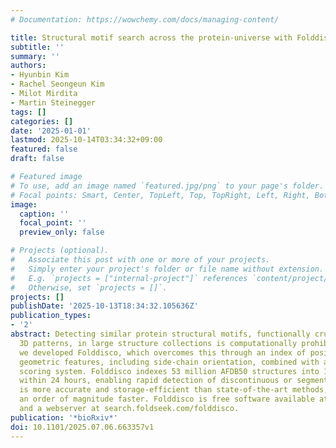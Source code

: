```yaml
---
# Documentation: https://wowchemy.com/docs/managing-content/

title: Structural motif search across the protein-universe with Folddisco
subtitle: ''
summary: ''
authors:
- Hyunbin Kim
- Rachel Seongeun Kim
- Milot Mirdita
- Martin Steinegger
tags: []
categories: []
date: '2025-01-01'
lastmod: 2025-10-14T03:34:32+09:00
featured: false
draft: false

# Featured image
# To use, add an image named `featured.jpg/png` to your page's folder.
# Focal points: Smart, Center, TopLeft, Top, TopRight, Left, Right, BottomLeft, Bottom, BottomRight.
image:
  caption: ''
  focal_point: ''
  preview_only: false

# Projects (optional).
#   Associate this post with one or more of your projects.
#   Simply enter your project's folder or file name without extension.
#   E.g. `projects = ["internal-project"]` references `content/project/deep-learning/index.md`.
#   Otherwise, set `projects = []`.
projects: []
publishDate: '2025-10-13T18:34:32.105636Z'
publication_types:
- '2'
abstract: Detecting similar protein structural motifs, functionally crucial short
  3D patterns, in large structure collections is computationally prohibitive. Therefore,
  we developed Folddisco, which overcomes this through an index of position-independent
  geometric features, including side-chain orientation, combined with a rarity-based
  scoring system. Folddisco indexes 53 million AFDB50 structures into 1.45 terabyte
  within 24 hours, enabling rapid detection of discontinuous or segment motifs. Folddisco
  is more accurate and storage-efficient than state-of-the-art methods, while being
  an order of magnitude faster. Folddisco is free software available at folddisco.foldseek.com
  and a webserver at search.foldseek.com/folddisco.
publication: '*bioRxiv*'
doi: 10.1101/2025.07.06.663357v1
---
```

